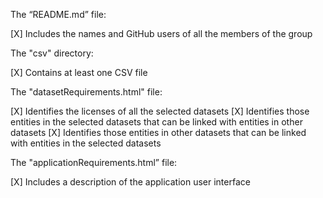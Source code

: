 The “README.md” file:

[X] Includes the names and GitHub users of all the members of the group

The "csv" directory:

[X] Contains at least one CSV file

The "datasetRequirements.html" file:

[X] Identifies the licenses of all the selected datasets [X] Identifies those entities in the selected datasets that can be linked with entities in other datasets [X] Identifies those entities in other datasets that can be linked with entities in the selected datasets

The "applicationRequirements.html” file:

[X] Includes a description of the application user interface
